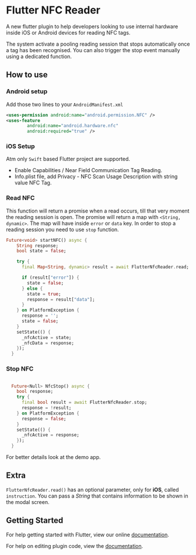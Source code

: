 # Flutter NFC Reader

A new flutter plugin to help developers looking to use internal hardware inside iOS or Android devices for reading NFC tags.

The system activate a pooling reading session that stops automatically once a tag has been recognised.
You can also trigger the stop event manually using a dedicated function.

## How to use

### Android setup

Add those two lines to your `AndroidManifest.xml`

```xml
<uses-permission android:name="android.permission.NFC" />
<uses-feature
        android:name="android.hardware.nfc"
        android:required="true" />
```

### iOS Setup

Atm only `Swift` based Flutter project are supported.

- Enable Capabilities / Near Field Communication Tag Reading. 
- Info.plist file, add Privacy - NFC Scan Usage Description with string value NFC Tag.


### Read NFC

This function will return a promise when a read occurs, till that very moment the reading session is open.
The promise will return a map with `<String, dynamic>`.
The map will have inside `error` or `data` key.
In order to stop a reading session you need to use `stop` function.

```dart
Future<void> startNFC() async {
    String response;
    bool state = false;

    try {
      final Map<String, dynamic> result = await FlutterNfcReader.read;

      if (result["error"]) {
        state = false;
      } else {
        state = true;
        response = result["data"];
      }
    } on PlatformException {
      response = '';
      state = false;
    }
    setState(() {
      _nfcActive = state;
      _nfcData = response;
    });
  }
```

### Stop NFC
```dart

  Future<Null> NfcStop() async {
    bool response;
    try {
      final bool result = await FlutterNfcReader.stop;
      response = !result;
    } on PlatformException {
      response = false;
    }
    setState(() {
      _nfcActive = response;
    });
  }
```

For better details look at the demo app.

## Extra

`FlutterNfcReader.read()` has an optional parameter, only for **iOS**, called `instruction`.
You can pass a _String_ that contains information to be shown in the modal screen.

## Getting Started

For help getting started with Flutter, view our online
[documentation](https://flutter.io/).

For help on editing plugin code, view the [documentation](https://flutter.io/developing-packages/#edit-plugin-package).
